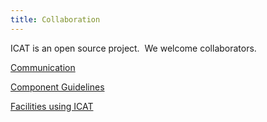```yaml
---
title: Collaboration
---
```


ICAT is an open source project.  We welcome collaborators.

[Communication](/collaboration/communication/ "Communication")

[Component Guidelines](/collaboration/component-guidelines/ "Component Guidelines")

[Facilities using ICAT](/collaboration/facilities/)
